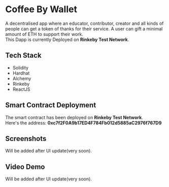 # Coffee By Wallet

A decentralised app where an educator, contributor, creator and all kinds of people can get a token of thanks for their service.
A user can gift a minimal amount of ETH to support their work. <br>
This Dapp is currently Deployed on <b>Rinkeby Test Network</b>.

## Tech Stack 

 - Solidity
 - Hardhat
 - Alchemy
 - Rinkeby
 - ReactJS
  
 ## Smart Contract Deployment
 
 The smart contract has been deployed on <b>Rinkeby Test Network</b>. 
<br>
Here's the address: <b>0xc7f2F0A9b17ED4F784Fb012d5885aC2976f767D9</b>

## Screenshots
Will be added after UI update(very soon).

## Video Demo
Will be added after UI update(very soon).

